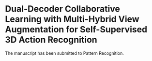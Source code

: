 # Dual-Decoder Collaborative Learning with Multi-Hybrid View Augmentation for Self-Supervised 3D Action Recognition
The manuscript has been submitted to Pattern Recognition.
